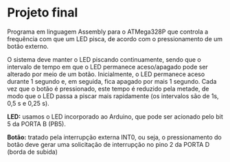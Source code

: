 # Projeto final

Programa em linguagem Assembly para o ATMega328P que controla a frequência
com que um LED pisca, de acordo com o pressionamento de um botão externo.

O sistema deve manter o LED piscando continuamente, sendo que o intervalo de tempo em que o
LED permanece aceso/apagado pode ser alterado por meio de um botão.
Inicialmente, o LED permanece aceso durante 1 segundo e, em seguida, fica apagado por mais 1
segundo. Cada vez que o botão é pressionado, este tempo é reduzido pela metade, de modo que o
LED passa a piscar mais rapidamente (os intervalos são de 1s, 0,5 s e 0,25 s).

**LED:** usamos o LED incorporado ao Arduino, que pode ser acionado pelo bit 5 da PORTA B (PB5). 

**Botão:** tratado pela interrupção externa INT0, ou seja, o pressionamento do botão deve gerar 
uma solicitação de interrupção no pino 2 da PORTA D (borda de subida)

